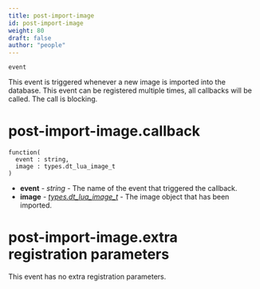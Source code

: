 ```yaml
---
title: post-import-image
id: post-import-image
weight: 80
draft: false
author: "people"
---
```


`event`

This event is triggered whenever a new image is imported into the database. This event
can be registered multiple times, all callbacks will be called. The call is blocking.

# post-import-image.callback

```
function(
  event : string,
  image : types.dt_lua_image_t
)
```

* **event** - _string_ - The name of the event that triggered the callback.
* **image** - _[types.dt_lua_image_t](../types/dt_lua_image_t)_ - The image object that has been imported.

# post-import-image.extra registration parameters

This event has no extra registration parameters.


